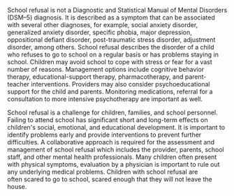 School refusal is not a Diagnostic and Statistical Manual of Mental Disorders (DSM–5) diagnosis. It is described as a symptom that can be associated with several other diagnoses, for example, social anxiety disorder, generalized anxiety disorder, specific phobia, major depression, oppositional defiant disorder, post-traumatic stress disorder, adjustment disorder, among others. School refusal describes the disorder of a child who refuses to go to school on a regular basis or has problems staying in school. Children may avoid school to cope with stress or fear for a vast number of reasons. Management options include cognitive behavior therapy, educational-support therapy, pharmacotherapy, and parent-teacher interventions. Providers may also consider psychoeducational support for the child and parents. Monitoring medications, referral for a consultation to more intensive psychotherapy are important as well.

School refusal is a challenge for children, families, and school personnel. Failing to attend school has significant short and long-term effects on children's social, emotional, and educational development. It is important to identify problems early and provide interventions to prevent further difficulties. A collaborative approach is required for the assessment and management of school refusal which includes the provider, parents, school staff, and other mental health professionals. Many children often present with physical symptoms, evaluation by a physician is important to rule out any underlying medical problems. Children with school refusal are often scared to go to school, scared enough that they will not leave the house.